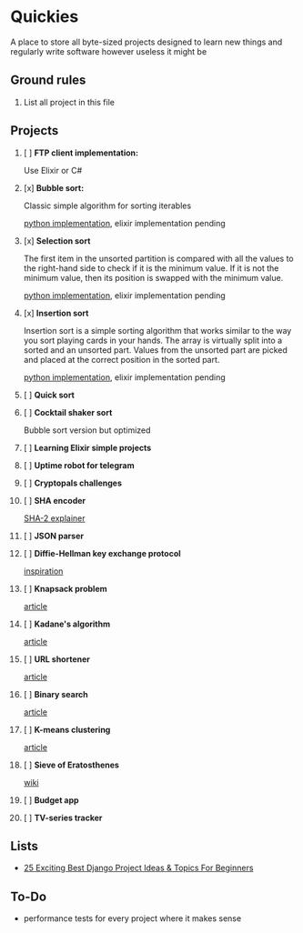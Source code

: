 
# Quickies

A place to store all byte-sized projects designed to learn new things and regularly write software however useless it might be

## Ground rules

1. List all project in this file

## Projects

1. [ ] **FTP client implementation:**

    Use Elixir or C#

2. [x] **Bubble sort:**

    Classic simple algorithm for sorting iterables

    [python implementation](/bubble-sort-python/), elixir implementation pending

3. [x] **Selection sort**

    The first item in the unsorted partition is compared with all the values to the right-hand side to check if it is the minimum value. If it is not the minimum value, then its position is swapped with the minimum value.

    [python implementation](/selection-sort-python/), elixir implementation pending

4. [x] **Insertion sort**

    Insertion sort is a simple sorting algorithm that works similar to the way you sort playing cards in your hands. The array is virtually split into a sorted and an unsorted part. Values from the unsorted part are picked and placed at the correct position in the sorted part.

    [python implementation](/insertion-sort-python/), elixir implementation pending

5. [ ] **Quick sort**

6. [ ] **Cocktail shaker sort**

    Bubble sort version but optimized

7. [ ] **Learning Elixir simple projects**

8. [ ] **Uptime robot for telegram**

9. [ ] **Cryptopals challenges**

10. [ ] **SHA encoder**

    [SHA-2 explainer](https://qvault.io/2020/07/08/how-sha-2-works-step-by-step-sha-256/)

11. [ ] **JSON parser**

12. [ ] **Diffie-Hellman key exchange protocol**

    [inspiration](https://medium.com/@sadatnazrul/diffie-hellman-key-exchange-explained-python-8d67c378701c)

13. [ ] **Knapsack problem**
     
    [article](https://medium.com/@fabianterh/how-to-solve-the-knapsack-problem-with-dynamic-programming-eb88c706d3cf)

14. [ ] **Kadane's algorithm**
    
    [article](https://medium.com/@rsinghal757/kadanes-algorithm-dynamic-programming-how-and-why-does-it-work-3fd8849ed73d)
    
15. [ ] **URL shortener**

    [article](https://dev.to/brandonkylebailey/want-recruiters-attention-build-this-project-in-5-minutes-to-your-portfolio-1l6h?utm_source=digest_mailer&utm_medium=email&utm_campaign=digest_email)     
    
16. [ ] **Binary search**

    [article](https://realpython.com/binary-search-python/)
    
17. [ ] **K-means clustering**

    [article](https://realpython.com/k-means-clustering-python/)
   
18. [ ] **Sieve of Eratosthenes**

    [wiki](https://en.wikipedia.org/wiki/Sieve_of_Eratosthenes)
    
19. [ ] **Budget app**

20. [ ] **TV-series tracker**

## Lists

- [25 Exciting Best Django Project Ideas & Topics For Beginners](https://www.upgrad.com/blog/django-project-ideas-topics-beginners/)

## To-Do

- performance tests for every project where it makes sense
